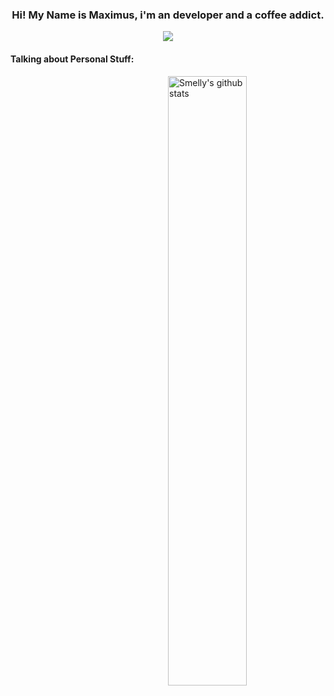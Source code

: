 

<!-- Banner -->
<h3 align="center">Hi! My Name is Maximus, i'm an developer and a coffee addict.</h3>
<p align="center">
	<img align="center" src="https://github.com/SmellyB3lly/SmellyB3lly/assets/helloThere.gif">
</p>

<!-- Talking about you -->
#### **Talking about Personal Stuff:**

<!-- Any image aligned to the right. Beware the width -->
<a href="https://github.com/SmellyB3lly">
    <img width="50%" align="right" alt="Smelly's github stats" src="https://github-readme-stats.vercel.app/api?username=SmellyB3lly&show_icons=true&hide_border=true" />
  </a>


